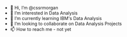 - 👋 Hi, I’m @cssrmorgan
- 👀 I’m interested in Data Analysis
- 🌱 I’m currently learning IBM's Data Analysis
- 💞️ I’m looking to collaborate on Data Analysis Projects
- 📫 How to reach me - not yet

<!---
cssrmorgan/cssrmorgan is a ✨ special ✨ repository because its `README.md` (this file) appears on your GitHub profile.
You can click the Preview link to take a look at your changes.
--->
